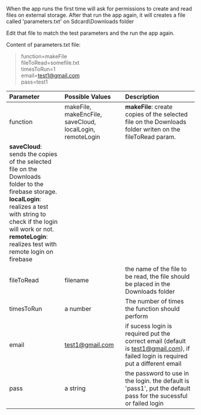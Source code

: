 When the app runs the first time will ask for permissions to create and read files on external storage.
After that run the app again, it will creates a file called 'parameters.txt' on Sdcard\Downloads folder

Edit that file to match the test parameters and the run the app again.

Content of parameters.txt file:
> function=makeFile<br />
fileToRead=somefile.txt<br />
timesToRun=1<br />
email=test1@gmail.com<br />
pass=test1<br />

| Parameter | Possible Values | Description |
| :------------ |:---------------| :-----|
| function |makeFile, makeEncFile, saveCloud, localLogin, remoteLogin| **makeFile**: create copies of the selected file on the Downloads folder writen on the fileToRead param. <br />
**saveCloud**: sends the copies of the selected file on the Downloads folder to the firebase storage. <br />**localLogin**: realizes a test with string to check if the login will work or not. <br />**remoteLogin**: realizes test with remote login on firebase|
|fileToRead|filename|the name of the file to be read, the file should be placed in the Downloads folder|
|timesToRun|a number|The number of times the function should perform|
|email|test1@gmail.com|if sucess login is required put the correct email (default is test1@gmail.com), if failed login is required put a different email
|pass|a string|the password to use in the login. the default is 'pass1', put the default pass for the sucessful or failed login|
